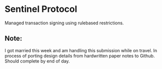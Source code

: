 # Sentinel Protocol
Managed transaction signing using rulebased restrictions.

## Note: 
I got married this week and am handling this submission while on travel. In process of porting design details from hardwritten paper notes to Github. Should complete by end of day.
